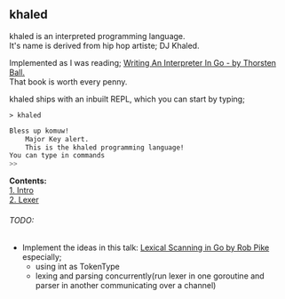 ## khaled          


khaled is an interpreted programming language.           
It's name is derived from hip hop artiste; DJ Khaled.                      

Implemented as I was reading; [Writing An Interpreter In Go - by Thorsten Ball.](https://interpreterbook.com/)   
That book is worth every penny.             

khaled ships with an inbuilt REPL, which you can start by typing;             

`> khaled`
```bash
Bless up komuw! 
	Major Key alert. 
	This is the khaled programming language!
You can type in commands
>> 
```


**Contents:**          
[1. Intro](1.Intro.md)  
[2. Lexer](2.Lexing.md)  


###### TODO:
- Implement the ideas in this talk: [Lexical Scanning in Go by Rob Pike](https://www.youtube.com/watch?v=HxaD_trXwRE) especially;
  - using int as TokenType
  - lexing and parsing concurrently(run lexer in one goroutine and parser in another communicating over a channel)
